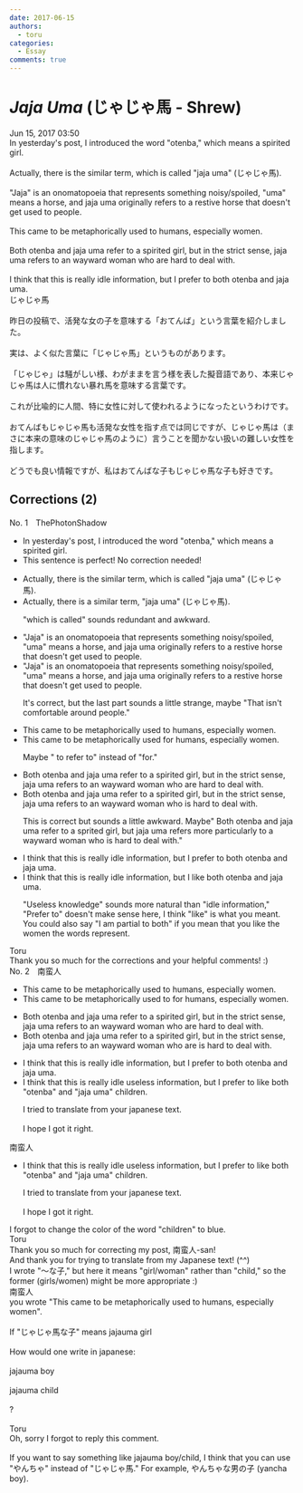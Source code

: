 ```yaml
---
date: 2017-06-15
authors:
  - toru
categories:
  - Essay
comments: true
---
```


# <strong><em>Jaja Uma</strong></em> (じゃじゃ馬 - Shrew)
<div class="date">Jun 15, 2017 03:50</div>
<div id="post"><div id="body_show_ori">
In yesterday's post, I introduced the word "otenba," which means a spirited girl.<br/><br/>Actually, there is the similar term, which is called "jaja uma" (じゃじゃ馬).<br/><br/>"Jaja" is an onomatopoeia that represents something noisy/spoiled, "uma" means a horse, and jaja uma originally refers to a restive horse that doesn't get used to people.<br/><br/>This came to be metaphorically used to humans, especially women.<br/><br/>Both otenba and jaja uma refer to a spirited girl, but in the strict sense, jaja uma refers to an wayward woman who are hard to deal with.<br/><br/>I think that this is really idle information, but I prefer to both otenba and jaja uma.
</div></div>

<!-- more -->

<div id="post_ja"><div id="body_show_mo">
じゃじゃ馬<br/><br/>昨日の投稿で、活発な女の子を意味する「おてんば」という言葉を紹介しました。<br/><br/>実は、よく似た言葉に「じゃじゃ馬」というものがあります。<br/><br/>「じゃじゃ」は騒がしい様、わがままを言う様を表した擬音語であり、本来じゃじゃ馬は人に慣れない暴れ馬を意味する言葉です。<br/><br/>これが比喩的に人間、特に女性に対して使われるようになったというわけです。<br/><br/>おてんばもじゃじゃ馬も活発な女性を指す点では同じですが、じゃじゃ馬は（まさに本来の意味のじゃじゃ馬のように）言うことを聞かない扱いの難しい女性を指します。<br/><br/>どうでも良い情報ですが、私はおてんばな子もじゃじゃ馬な子も好きです。
</div></div>

## Corrections (2)
<div id="block"><div class="first_name"> No. 1　<span class="just_name">ThePhotonShadow</span></div><div id="block2">
<ul class="correction_field">
<li class="incorrect">In yesterday's post, I introduced the word "otenba," which means a spirited girl.</li>
<li class="corrected perfect">This sentence is perfect! No correction needed!</li>
</ul>
<ul class="correction_field">
<li class="incorrect">Actually, there is the similar term, which is called "jaja uma" (じゃじゃ馬).</li>
<li class="corrected correct">
Actually, there is a similar term, "jaja uma" (じゃじゃ馬).
<p class="correction_comment">"which is called" sounds redundant and awkward.</p>
</li>
</ul>
<ul class="correction_field">
<li class="incorrect">"Jaja" is an onomatopoeia that represents something noisy/spoiled, "uma" means a horse, and jaja uma originally refers to a restive horse that doesn't get used to people.</li>
<li class="corrected correct">
"Jaja" is an onomatopoeia that represents something noisy/spoiled, "uma" means a horse, and jaja uma originally refers to a restive horse that doesn't get used to people.
<p class="correction_comment">It's correct, but the last part sounds a little strange, maybe "That isn't comfortable around people."</p>
</li>
</ul>
<ul class="correction_field">
<li class="incorrect">This came to be metaphorically used to humans, especially women.</li>
<li class="corrected correct">
This came to be metaphorically used for humans, especially women.
<p class="correction_comment">Maybe " to refer to" instead of "for."</p>
</li>
</ul>
<ul class="correction_field">
<li class="incorrect">Both otenba and jaja uma refer to a spirited girl, but in the strict sense, jaja uma refers to an wayward woman who are hard to deal with.</li>
<li class="corrected correct">
Both otenba and jaja uma refer to a spirited girl, but in the strict sense, jaja uma refers to an wayward woman who is hard to deal with.
<p class="correction_comment">This is correct but sounds a little awkward. Maybe" Both otenba and jaja uma refer to a sprited girl, but jaja uma refers more particularly to a wayward woman who is hard to deal with."</p>
</li>
</ul>
<ul class="correction_field">
<li class="incorrect">I think that this is really idle information, but I prefer to both otenba and jaja uma.</li>
<li class="corrected correct">
I think that this is really idle information, but I like both otenba and jaja uma.
<p class="correction_comment">"Useless knowledge" sounds more natural than "idle information," "Prefer to" doesn't make sense here, I think "like" is what you meant. You could also say "I am partial to both" if you mean that you like the women the words represent.</p>
</li>
</ul>
</div><div class="name"><span class="just_name">Toru</span><br>
Thank you so much for the corrections and your helpful comments! :)
</div>
</div>
<div id="block"><div class="first_name"> No. 2　<span class="just_name">南蛮人</span></div><div id="block2">
<ul class="correction_field">
<li class="incorrect">This came to be metaphorically used to humans, especially women.</li>
<li class="corrected correct">
This came to be metaphorically used <span class="sline"><span class="f_red">to</span></span> <span class="f_blue">for</span> humans, especially women.
</li>
</ul>
<ul class="correction_field">
<li class="incorrect">Both otenba and jaja uma refer to a spirited girl, but in the strict sense, jaja uma refers to an wayward woman who are hard to deal with.</li>
<li class="corrected correct">
Both otenba and jaja uma refer to a spirited girl, but in the strict sense, jaja uma refers to an wayward woman who <span class="sline"><span class="f_red">are</span></span> <span class="f_blue">is</span> hard to deal with.
</li>
</ul>
<ul class="correction_field">
<li class="incorrect">I think that this is really idle information, but I prefer to both otenba and jaja uma.</li>
<li class="corrected correct">
I think that this is really <span class="sline"><span class="f_gray">idle</span></span> <span class="f_gray">useless</span> information, but I <span class="sline"><span class="f_red">prefer to</span></span> <span class="f_blue">like</span> both "otenba" and "jaja uma" children.
<p class="correction_comment">I tried to translate from your japanese text.<br/><br/>I hope I got it right.</p>
</li>
</ul>
</div><div class="name"><span class="just_name">南蛮人</span><br><div class="quote_field"><ul class="correction_field">
<li class="corrected correct">
I think that this is really <span class="sline"><span class="f_gray">idle</span></span> <span class="f_gray">useless</span> information, but I <span class="sline"><span class="f_red">prefer to</span></span> <span class="f_blue">like</span> both "otenba" and "jaja uma" children.
<p class="correction_comment">
I tried to translate from your japanese text.<br/><br/>I hope I got it right.
</p>
</li>
</ul></div>
I forgot to change the color of the word "children" to blue.
</div>
<div class="name"><span class="just_name">Toru</span><br>
Thank you so much for correcting my post, 南蛮人-san!<br/>And thank you for trying to translate from my Japanese text! (^^)<br/>I wrote "～な子," but here it means "girl/woman" rather than "child," so the former (girls/women) might be more appropriate :)
</div>
<div class="name"><span class="just_name">南蛮人</span><br>
you wrote "This came to be metaphorically used to humans, especially women".<br/><br/>If "じゃじゃ馬な子" means jajauma girl<br/><br/>How would one write in japanese:<br/><br/>jajauma boy<br/><br/>jajauma child<br/><br/>?<br/><br/>
</div>
<div class="name"><span class="just_name">Toru</span><br>
Oh, sorry I forgot to reply this comment.<br/><br/>If you want to say something like jajauma boy/child, I think that you can use "やんちゃ" instead of "じゃじゃ馬." For example, やんちゃな男の子 (yancha boy).
</div>
</div>
